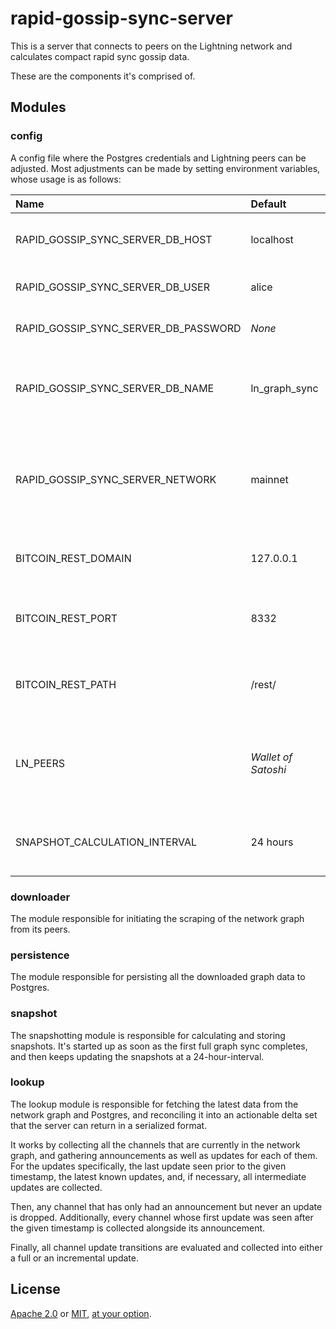 # rapid-gossip-sync-server

This is a server that connects to peers on the Lightning network and calculates compact rapid sync
gossip data.

These are the components it's comprised of.

## Modules

### config

A config file where the Postgres credentials and Lightning peers can be adjusted. Most adjustments
can be made by setting environment variables, whose usage is as follows:

| Name                                 | Default             | Description                                                                                                |
|:-------------------------------------|:--------------------|:-----------------------------------------------------------------------------------------------------------|
| RAPID_GOSSIP_SYNC_SERVER_DB_HOST     | localhost           | Domain of the Postgres database                                                                            |
| RAPID_GOSSIP_SYNC_SERVER_DB_USER     | alice               | Username to access Postgres                                                                                |
| RAPID_GOSSIP_SYNC_SERVER_DB_PASSWORD | _None_              | Password to access Postgres                                                                                |
| RAPID_GOSSIP_SYNC_SERVER_DB_NAME     | ln_graph_sync       | Name of the database to be used for gossip storage                                                         |
| RAPID_GOSSIP_SYNC_SERVER_NETWORK     | mainnet             | Network to operate in. Possible values are mainnet, testnet, signet, regtest                               |
| BITCOIN_REST_DOMAIN                  | 127.0.0.1           | Domain of the [bitcoind REST server](https://github.com/bitcoin/bitcoin/blob/master/doc/REST-interface.md) |
| BITCOIN_REST_PORT                    | 8332                | HTTP port of the bitcoind REST server                                                                      |
| BITCOIN_REST_PATH                    | /rest/              | Path infix to access the bitcoind REST endpoints                                                           |
| LN_PEERS                             | _Wallet of Satoshi_ | Comma separated list of LN peers to use for retrieving gossip                                              |
| SNAPSHOT_CALCULATION_INTERVAL |       24 hours            | Interval at which the snapshots are refreshed

### downloader

The module responsible for initiating the scraping of the network graph from its peers.

### persistence

The module responsible for persisting all the downloaded graph data to Postgres.

### snapshot

The snapshotting module is responsible for calculating and storing snapshots. It's started up
as soon as the first full graph sync completes, and then keeps updating the snapshots at a
24-hour-interval.

### lookup

The lookup module is responsible for fetching the latest data from the network graph and Postgres,
and reconciling it into an actionable delta set that the server can return in a serialized format.

It works by collecting all the channels that are currently in the network graph, and gathering
announcements as well as updates for each of them. For the updates specifically, the last update
seen prior to the given timestamp, the latest known updates, and, if necessary, all intermediate
updates are collected.

Then, any channel that has only had an announcement but never an update is dropped. Additionally,
every channel whose first update was seen after the given timestamp is collected alongside its
announcement.

Finally, all channel update transitions are evaluated and collected into either a full or an
incremental update.

## License

[Apache 2.0](LICENSE-APACHE.md) or [MIT](LICENSE-MIT.md), [at your option](LICENSE.md).
